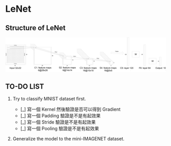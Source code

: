 # LeNet

## Structure of LeNet
![Structure of LeNet](https://github.com/Ratherman/AI/blob/main/DeepLearning/HW3/imgs/Structure_LeNet5.png)

## TO-DO LIST
1. Try to classify MNIST dataset first.
    * [_] 寫一個 Kernel 然後驗證是否可以得到 Gradient
    * [_] 寫一個 Padding 驗證是不是有起效果
    * [_] 寫一個 Stride 驗證是不是有起效果
    * [_] 寫一個 Pooling 驗證是不是有起效果

2. Generalize the model to the mini-IMAGENET dataset.